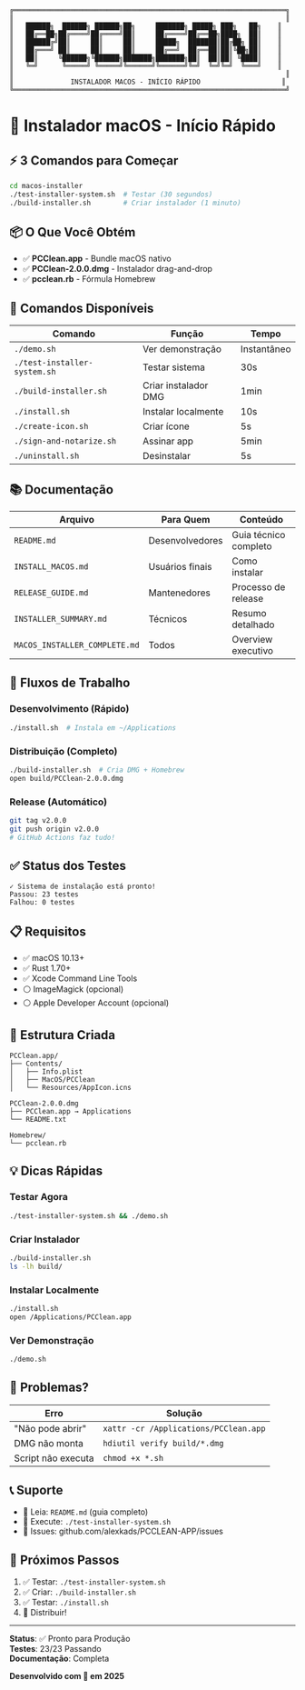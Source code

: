 ```
╔═══════════════════════════════════════════════════════════════════╗
║                                                                   ║
║   ██████╗  ██████╗ ██████╗██╗     ███████╗ █████╗ ███╗   ██╗    ║
║   ██╔══██╗██╔════╝██╔════╝██║     ██╔════╝██╔══██╗████╗  ██║    ║
║   ██████╔╝██║     ██║     ██║     █████╗  ███████║██╔██╗ ██║    ║
║   ██╔═══╝ ██║     ██║     ██║     ██╔══╝  ██╔══██║██║╚██╗██║    ║
║   ██║     ╚██████╗╚██████╗███████╗███████╗██║  ██║██║ ╚████║    ║
║   ╚═╝      ╚═════╝ ╚═════╝╚══════╝╚══════╝╚═╝  ╚═╝╚═╝  ╚═══╝    ║
║                                                                   ║
║              INSTALADOR MACOS - INÍCIO RÁPIDO                    ║
╚═══════════════════════════════════════════════════════════════════╝
```

# 🍎 Instalador macOS - Início Rápido

## ⚡ 3 Comandos para Começar

```bash
cd macos-installer
./test-installer-system.sh  # Testar (30 segundos)
./build-installer.sh        # Criar instalador (1 minuto)
```

## 📦 O Que Você Obtém

- ✅ **PCClean.app** - Bundle macOS nativo
- ✅ **PCClean-2.0.0.dmg** - Instalador drag-and-drop
- ✅ **pcclean.rb** - Fórmula Homebrew

## 🎯 Comandos Disponíveis

| Comando | Função | Tempo |
|---------|--------|-------|
| `./demo.sh` | Ver demonstração | Instantâneo |
| `./test-installer-system.sh` | Testar sistema | 30s |
| `./build-installer.sh` | Criar instalador DMG | 1min |
| `./install.sh` | Instalar localmente | 10s |
| `./create-icon.sh` | Criar ícone | 5s |
| `./sign-and-notarize.sh` | Assinar app | 5min |
| `./uninstall.sh` | Desinstalar | 5s |

## 📚 Documentação

| Arquivo | Para Quem | Conteúdo |
|---------|-----------|----------|
| `README.md` | Desenvolvedores | Guia técnico completo |
| `INSTALL_MACOS.md` | Usuários finais | Como instalar |
| `RELEASE_GUIDE.md` | Mantenedores | Processo de release |
| `INSTALLER_SUMMARY.md` | Técnicos | Resumo detalhado |
| `MACOS_INSTALLER_COMPLETE.md` | Todos | Overview executivo |

## 🚀 Fluxos de Trabalho

### Desenvolvimento (Rápido)
```bash
./install.sh  # Instala em ~/Applications
```

### Distribuição (Completo)
```bash
./build-installer.sh  # Cria DMG + Homebrew
open build/PCClean-2.0.0.dmg
```

### Release (Automático)
```bash
git tag v2.0.0
git push origin v2.0.0
# GitHub Actions faz tudo!
```

## ✅ Status dos Testes

```
✓ Sistema de instalação está pronto!
Passou: 23 testes
Falhou: 0 testes
```

## 📋 Requisitos

- ✅ macOS 10.13+
- ✅ Rust 1.70+
- ✅ Xcode Command Line Tools
- ⚪ ImageMagick (opcional)
- ⚪ Apple Developer Account (opcional)

## 🎨 Estrutura Criada

```
PCClean.app/
├── Contents/
│   ├── Info.plist
│   ├── MacOS/PCClean
│   └── Resources/AppIcon.icns

PCClean-2.0.0.dmg
├── PCClean.app → Applications
└── README.txt

Homebrew/
└── pcclean.rb
```

## 💡 Dicas Rápidas

### Testar Agora
```bash
./test-installer-system.sh && ./demo.sh
```

### Criar Instalador
```bash
./build-installer.sh
ls -lh build/
```

### Instalar Localmente
```bash
./install.sh
open /Applications/PCClean.app
```

### Ver Demonstração
```bash
./demo.sh
```

## 🐛 Problemas?

| Erro | Solução |
|------|---------|
| "Não pode abrir" | `xattr -cr /Applications/PCClean.app` |
| DMG não monta | `hdiutil verify build/*.dmg` |
| Script não executa | `chmod +x *.sh` |

## 📞 Suporte

- 📖 Leia: `README.md` (guia completo)
- 🧪 Execute: `./test-installer-system.sh`
- 💬 Issues: github.com/alexkads/PCCLEAN-APP/issues

## 🎉 Próximos Passos

1. ✅ Testar: `./test-installer-system.sh`
2. ✅ Criar: `./build-installer.sh`
3. ✅ Testar: `./install.sh`
4. 🚀 Distribuir!

---

**Status**: ✅ Pronto para Produção  
**Testes**: 23/23 Passando  
**Documentação**: Completa  

**Desenvolvido com 💜 em 2025**
